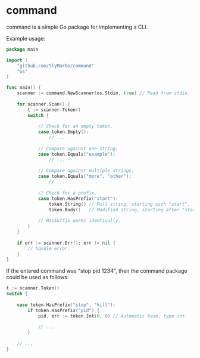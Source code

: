 command
=======

command is a simple Go package for implementing a CLI.

Example usage:
```go
package main

import (
	"github.com/SlyMarbo/command"
	"os"
)

func main() {
	scanner := command.NewScanner(os.Stdin, true) // Read from stdin.
	
	for scanner.Scan() {
		t := scanner.Token()
		switch {
			
			// Check for an empty token.
			case token.Empty():
				// ...
			
			// Compare against one string.
			case token.Equals("example"):
				// ...
				
			// Compare against multiple strings.
			case token.Equals("more", "other"):
				// ...
				
			// Check for a prefix.
			case token.HasPrefix("start"):
				token.String() // Full string, starting with "start".
				token.Body()   // Modified string, starting after "start".
				
			// HasSuffix works identically.
		}
	}
	
	if err := scanner.Err(); err != nil {
		// handle error.
	}
}
```

If the entered command was "stop pid 1234", then the command package could be used as follows:
```go
t := scanner.Token()
switch {
	
	case token.HasPrefix("stop", "kill"):
		if token.HasPrefix("pid") {
			pid, err := token.Int(0, 0) // Automatic base, type int.
			
			// ...
		}
	
	// ...
}
```
